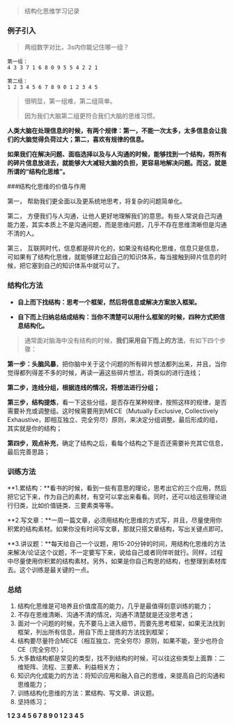 > 结构化思维学习记录



### 例子引入

> 两组数字对比，3s内你能记住哪一组？

```
第一组：
4 3 3 7 1 6 8 0 9 5 5 4 2 2 1

第二组：
1 2 3 4 5 6 7 8 9 0 1 2 3 4 5
```

>  很明显，第一组难，第二组简单。
>
> 因为我们大脑第二组更符合我们大脑的思维习惯。

**人类大脑在处理信息的时候，有两个规律：第一，不能一次太多，太多信息会让我们的大脑觉得负荷过大；第二，喜欢有规律的信息。**

**如果我们在解决问题、面临选择以及与人沟通的时候，能够找到一个结构，将所有的碎片信息放进去，就能够大大减轻大脑的负担，更容易地解决问题。而这，就是所谓的“结构化思维”。**



###结构化思维的价值与作用

第一， 帮助我们更全面以及更系统地思考，将复杂的问题简单化。

第二， 方便我们与人沟通，让他人更好地理解我们的意思。有些人常说自己沟通能力差，其实本质上不是沟通问题，而是思维问题，几乎不存在思维清晰但是沟通不清的人。

第三， 互联网时代，信息都是碎片化的，如果没有结构化思维，信息只是信息，可如果有了结构化思维，就能够建立起自己的知识体系，每当接触到碎片信息的时候，把它塞到自己的知识体系中就可以了。



### 结构化方法

- **自上而下找结构：思考一个框架，然后将信息或解决方案放入框架。**

- **自下而上归纳总结成结构：当你不清楚可以用什么框架的时候，四种方式把信息结构化。**

>  通常面对脑海中没有结构的时候，**我们采用自下而上的方法**，有如下四个步骤：

**第一步：头脑风暴**，把你脑中关于这个问题的所有碎片想法都列出来，并且，当你觉得都列得差不多的时候，再读一遍这些碎片想法，将类似的进行连线；

**第二步，连线分组，根据连线的情况，将想法进行分组；**

**第三步，结构提炼**，看一下这些分组，是否存在某种规律，按照这样的规律，是否需要补充或调整组。这时候需要用到MECE（Mutually Exclusive, Collectively Exhaustive，即相互独立、完全穷尽）原则，来决定分组调整。最后形成的组，其实就是你的结构；

**第四步，观点补充**，确定了结构之后，看每个结构之下是否还需要补充其它信息，最后完善思路；



### 训练方法

**1.累结构：**看书的时候，看到一些有意思的理论，思考出它的三个应用，然后把它记下来，作为自己的素材，有空可以拿出来看看。同时，还可以给这些理论进行归类，比如价值链类、三要素类等等。

**2.写文章：**一周一篇文章，必须用结构化思维的方式写，并且，尽量使用你积累的结构素材。如果你没有时间写文章，那就只搭文章结构，写出关键点即可。

**3.讲议题：**每天给自己一个议题，用15-20分钟的时间，用结构化思维的方法来解决/论证这个议题，不一定要写下来，说给自己或者同伴听就行。同样，过程中尽量使用你积累的结构素材。另外，如果是你自己构思的结构，也整理到素材库去。这个训练是最关键的一点。



### 总结

1. 结构化思维是可培养且价值度高的能力，几乎是最值得刻意训练的能力；
2. 不存在思维清晰、沟通不清的情况，沟通不清楚就是还没思考透；
3. 面对一个问题的时候，先不要马上进入细节，而要先思考框架，如果无法找到框架，列出所有信息，用自下而上提炼的方法找到框架；
4. 结构要尽量符合MECE（相互独立、完全穷尽）原则，如果不能，至少也符合CE（完全穷尽）；
5. 大多数结构都是常见的类型，找不到结构的时候，可以往这些类型上面靠：二维矩阵、流程、三要素、利益相关方；
6. 知识内化成能力的方法：将知识应用和融入自己的思维，来提高自己的沟通和思维能力；
7. 训练结构化思维的方法：累结构、写文章、讲议题。
8. 坚持练习；

**1 2 3 4 5 6 7 8 9 0 1 2 3 4 5**

